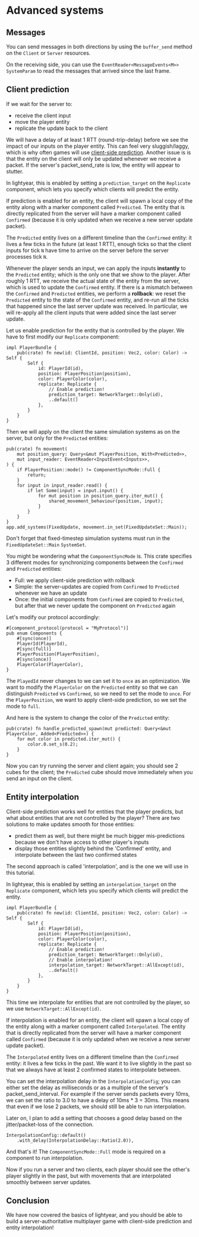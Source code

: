 # Advanced systems

## Messages

You can send messages in both directions by using the `buffer_send` method on the `Client` or `Server` resources.

On the receiving side, you can use the `EventReader<MessageEvents<M>>` `SystemParam` to read the messages that arrived since the last frame.


## Client prediction

If we wait for the server to:
- receive the client input
- move the player entity
- replicate the update back to the client

We will have a delay of at least 1 RTT (round-trip-delay) before we see the impact of our inputs on the player entity.
This can feel very sluggish/laggy, which is why often games will use [client-side prediction](https://www.gabrielgambetta.com/client-side-prediction-server-reconciliation.html).
Another issue is is that the entity on the client will only be updated whenever we receive a packet. If the server's packet_send_rate is low,
the entity will appear to stutter.


In lightyear, this is enabled by setting a `prediction_target` on the `Replicate` component, which lets you specify
which clients will predict the entity.

If prediction is enabled for an entity, the client will spawn a local copy of the entity along with a marker component called `Predicted`.
The entity that is directly replicated from the server will have a marker component called `Confirmed` (because it is only updated when we receive a new server update packet).

The `Predicted` entity lives on a different timeline than the `Confirmed` entity: it lives a few ticks in the future (at least 1 RTT), enough ticks
so that the client inputs for tick `N` have time to arrive on the server before the server processes tick `N`.

Whenever the player sends an input, we can apply the inputs **instantly** to the `Predicted` entity; which is the only one that we 
show to the player. After roughly 1 RTT, we receive the actual state of the entity from the server, which is used to update the `Confirmed` entity.
If there is a mismatch between the `Confirmed` and `Predicted` entities, we perform a **rollback**: we reset the `Predicted` entity to the state of the `Confirmed` entity,
and re-run all the ticks that happened since the last server update was received. In particular, we will re-apply all the client inputs that were added 
since the last server update.

Let us enable prediction for the entity that is controlled by the player. We have to first modify our `Replicate` component:
```rust,noplayground
impl PlayerBundle {
    pub(crate) fn new(id: ClientId, position: Vec2, color: Color) -> Self {
        Self {
            id: PlayerId(id),
            position: PlayerPosition(position),
            color: PlayerColor(color),
            replicate: Replicate {
                // Enable prediction!
                prediction_target: NetworkTarget::Only(id),
                ..default()
            },
        }
    }
}
```

Then we will apply on the client the same simulation systems as on the server, but only for the `Predicted` entities:
```rust,noplayground
pub(crate) fn movement(
    mut position_query: Query<&mut PlayerPosition, With<Predicted>>,
    mut input_reader: EventReader<InputEvent<Inputs>>,
) {
    if PlayerPosition::mode() != ComponentSyncMode::Full {
        return;
    }
    for input in input_reader.read() {
        if let Some(input) = input.input() {
            for mut position in position_query.iter_mut() {
                shared_movement_behaviour(position, input);
            }
        }
    }
}
app.add_systems(FixedUpdate, movement.in_set(FixedUpdateSet::Main));
```
Don't forget that fixed-timestep simulation systems must run in the `FixedUpdateSet::Main` `SystemSet`.

You might be wondering what the `ComponentSyncMode` is.
This crate specifies 3 different modes for synchronizing components between the `Confirmed` and `Predicted` entities:
- Full: we apply client-side prediction with rollback
- Simple: the server-updates are copied from `Confirmed` to `Predicted` whenever we have an update
- Once: the initial components from `Confirmed` are copied to `Predicted`, but after that we never update the component on `Predicted` again

Let's modify our protocol accordingly:
```rust,noplayground
#[component_protocol(protocol = "MyProtocol")]
pub enum Components {
    #[sync(once)]
    PlayerId(PlayerId),
    #[sync(full)]
    PlayerPosition(PlayerPosition),
    #[sync(once)]
    PlayerColor(PlayerColor),
}
```

The `PlayedId` never changes to we can set it to `once` as an optimization.
We want to modify the `PlayerColor` on the `Predicted` entity so that we can distinguish `Predicted` vs `Confirmed`, so we need
to set the mode to `once`.
For the `PlayerPosition`, we want to apply client-side prediction, so we set the mode to `full`.

And here is the system to change the color of the `Predicted` entity:
```rust,noplayground
pub(crate) fn handle_predicted_spawn(mut predicted: Query<&mut PlayerColor, Added<Predicted>>) {
    for mut color in predicted.iter_mut() {
        color.0.set_s(0.2);
    }
}
```

Now you can try running the server and client again; you should see 2 cubes for the client; the `Predicted` cube should 
move immediately when you send an input on the client.


## Entity interpolation

Client-side prediction works well for entities that the player predicts, but what about entities that are not controlled by the player?
There are two solutions to make updates smooth for those entities:
- predict them as well, but there might be much bigger mis-predictions because we don't have access to other player's inputs
- display those entities slightly behind the 'Confirmed' entity, and interpolate between the last two confirmed states

The second approach is called 'interpolation', and is the one we will use in this tutorial.

In lightyear, this is enabled by setting an `interpolation_target` on the `Replicate` component, which lets you specify
which clients will predict the entity.

```rust,noplayground
impl PlayerBundle {
    pub(crate) fn new(id: ClientId, position: Vec2, color: Color) -> Self {
        Self {
            id: PlayerId(id),
            position: PlayerPosition(position),
            color: PlayerColor(color),
            replicate: Replicate {
                // Enable prediction!
                prediction_target: NetworkTarget::Only(id),
                // Enable interpolation!
                interpolation_target: NetworkTarget::AllExcept(id),
                ..default()
            },
        }
    }
}
```

This time we interpolate for entities that are not controlled by the player, so we use `NetworkTarget::AllExcept(id)`.

If interpolation is enabled for an entity, the client will spawn a local copy of the entity along with a marker component called `Interpolated`.
The entity that is directly replicated from the server will have a marker component called `Confirmed` (because it is only updated when we receive a new server update packet).

The `Interpolated` entity lives on a different timeline than the `Confirmed` entity: it lives a few ticks in the past.
We want it to live slightly in the past so that we always have at least 2 confirmed states to interpolate between.

You can set the interpolation delay in the `InterpolationConfig`; you can either set the delay as milliseconds or as a multiple of the server's packet_send_interval.
For example if the server sends packets every 10ms, we can set the ratio to 3.0 to have a delay of 10ms * 3 = 30ms. This means that even if we lose 2 packets, we should still be able
to run interpolation.

Later on, I plan to add a setting that chooses a good delay based on the jitter/packet-loss of the connection.

```rust,noplayground
InterpolationConfig::default()
    .with_delay(InterpolationDelay::Ratio(2.0)),
```

And that's it!
The `ComponentSyncMode::Full` mode is required on a component to run interpolation.

Now if you run a server and two clients, each player should see the other's player slightly in the past, but with movements that are interpolated smoothly between server updates.



## Conclusion

We have now covered the basics of lightyear, and you should be able to build a server-authoritative multiplayer game
with client-side prediction and entity interpolation!








